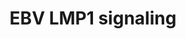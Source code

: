 ---
annotations:
- id: PW:0001057
  parent: disease pathway
  type: Pathway Ontology
  value: Epstein-Barr virus infection pathway
authors:
- MaintBot
- Christine Chichester
- Mkutmon
- Egonw
citedin: ''
communities: []
description: Latent membrane protein 1 (LMP1) of the Ebstein-Barr Virus (EBV) elicits
  its oncogenic effects through the activation of several downstream pathways such
  as Pi3K/akt, IRF4, and NFkB pathways.
last-edited: 2025-09-29
ndex: null
organisms:
- Mus musculus
redirect_from:
- /index.php/Pathway:WP1243
- /instance/WP1243
- /instance/WP1243_r140655
revision: r140655
schema-jsonld:
- '@context': https://schema.org/
  '@id': https://wikipathways.github.io/pathways/WP1243.html
  '@type': Dataset
  creator:
    '@type': Organization
    name: WikiPathways
  description: Latent membrane protein 1 (LMP1) of the Ebstein-Barr Virus (EBV) elicits
    its oncogenic effects through the activation of several downstream pathways such
    as Pi3K/akt, IRF4, and NFkB pathways.
  keywords:
  - Ccl20
  - Ccl5
  - Chuk
  - Hsp90aa1
  - Ifnb1
  - Ikbkb
  - Ikbkg
  - Irak1
  - Map3k14
  - Map3k3
  - Map3k7
  - Mapk1
  - Mapk8
  - Nfkb1
  - Nfkb2
  - Pdlim7
  - Rela
  - Tnf
  - Tradd
  - Traf1
  - Traf6
  license: CC0
  name: EBV LMP1 signaling
seo: CreativeWork
title: EBV LMP1 signaling
wpid: WP1243
---